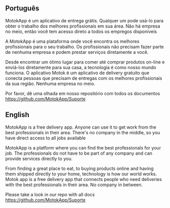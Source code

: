 ## Português

MotokApp é um aplicativo de entrega grátis. Qualquer um pode usá-lo para obter o trabalho dos melhores profissionais em sua área. Não há empresa no meio, então você tem acesso direto a todos os empregos disponíveis

A MotokApp é uma plataforma onde você encontra os melhores profissionais para o seu trabalho. Os profissionais não precisam fazer parte de nenhuma empresa e podem prestar serviços diretamente a você.

Desde encontrar um ótimo lugar para comer até comprar produtos on-line e enviá-los diretamente para sua casa, a tecnologia é como nosso mundo funciona. O aplicativo Motok é um aplicativo de delivery gratuito que conecta pessoas que precisam de entregas com os melhores profissionais da sua região. Nenhuma empresa no meio.

Por favor, dê uma olhada em nosso repositório com todos os documentos https://github.com/MotokApp/Suporte


## English

MotokApp is a free delivery app. Anyone can use it to get work from the best professionals in their area. There's no company in the middle, so you have direct access to all jobs available

MotokApp is a platform where you can find the best professionals for your job. The professionals do not have to be part of any company and can provide services directly to you.

From finding a great place to eat, to buying products online and having them shipped directly to your home, technology is how our world works. Motok app is a free delivery app that connects people who need deliveries with the best professionals in their area. No company in between.

Please take a look in our repo with all docs https://github.com/MotokApp/Suporte
